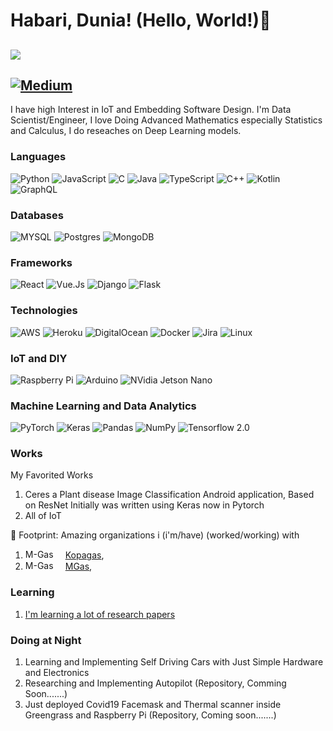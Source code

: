 # Habari, Dunia! (Hello, World!)👋

![](https://komarev.com/ghpvc/?username=JanuaryThomas&color=red)
-------------------------------------------------

[<img alt="Medium" src="https://img.shields.io/badge/Medium%20-%23000000.svg?&style=for-the-badge&logo=Medium&logoColor=white"/>](https://januarythomas.medium.com/)
----------
I have high Interest in IoT and Embedding Software Design. I'm Data Scientist/Engineer, I love Doing Advanced Mathematics especially Statistics and Calculus, I do reseaches on Deep Learning models.

### Languages

![Python](https://img.shields.io/badge/python%20-%2314354C.svg?&style=for-the-badge&logo=python&logoColor=white)
![JavaScript](https://img.shields.io/badge/javascript%20-%23323330.svg?&style=for-the-badge&logo=javascript&logoColor=%23F7DF1E)
![C](https://img.shields.io/badge/c%20-%2300599C.svg?&style=for-the-badge&logo=c&logoColor=white)
![Java](https://img.shields.io/badge/java-%23ED8B00.svg?&style=for-the-badge&logo=java&logoColor=white)
![TypeScript](https://img.shields.io/badge/typescript%20-%23007ACC.svg?&style=for-the-badge&logo=typescript&logoColor=white)
![C++](https://img.shields.io/badge/c++%20-%2300599C.svg?&style=for-the-badge&logo=c%2B%2B&ogoColor=white)
![Kotlin](https://img.shields.io/badge/kotlin-%230095D5.svg?&style=for-the-badge&logo=kotlin&logoColor=white)
![GraphQL](https://img.shields.io/badge/-GraphQL-E10098?style=for-the-badge&logo=graphq)

### Databases

![MYSQL](https://img.shields.io/badge/mysql-%2300f.svg?&style=for-the-badge&logo=mysql&logoColor=white)
![Postgres](https://img.shields.io/badge/postgres-%23316192.svg?&style=for-the-badge&logo=postgresql&logoColor=white)
![MongoDB](https://img.shields.io/badge/MongoDB-%234ea94b.svg?&style=for-the-badge&logo=mongodb&logoColor=white)

### Frameworks

![React](https://img.shields.io/badge/react%20-%2320232a.svg?&style=for-the-badge&logo=react&logoColor=%2361DAFB)
![Vue.Js](https://img.shields.io/badge/vuejs%20-%2335495e.svg?&style=for-the-badge&logo=vue.js&logoColor=%234FC08D)
![Django](https://img.shields.io/badge/django%20-%23092E20.svg?&style=for-the-badge&logo=django&logoColor=white)
![Flask](https://img.shields.io/badge/flask%20-%23000.svg?&style=for-the-badge&logo=flask&logoColor=white)

### Technologies

![AWS](https://img.shields.io/badge/AWS%20-%23FF9900.svg?&style=for-the-badge&logo=amazon-aws&logoColor=white)
![Heroku](https://img.shields.io/badge/heroku%20-%23430098.svg?&style=for-the-badge&logo=heroku&logoColor=white)
![DigitalOcean](https://img.shields.io/badge/DigitalOcean-%230167ff.svg?&style=for-the-badge&logo=digitalOcean&logoColor=white)
![Docker](https://img.shields.io/badge/docker%20-%230db7ed.svg?&style=for-the-badge&logo=docker&logoColor=white)
![Jira](https://img.shields.io/badge/-Jira-000?&&style=for-the-badge&logo=Jira-Software&logoColor=0052CC)
![Linux](https://img.shields.io/badge/-Linux-000?&style=for-the-badge&logo=Linux&logoColor=white)


### IoT and DIY

![Raspberry Pi](https://img.shields.io/badge/-Raspberry%20Pi-C51A4A?style=for-the-badge&logo=Raspberry-Pi)
![Arduino](https://img.shields.io/badge/-Arduino-00979D?style=for-the-badge&logo=Arduino&logoColor=white)
![NVidia Jetson Nano](https://img.shields.io/badge/nVIDIA%20-%2376B900.svg?&style=for-the-badge&logo=nVIDIA&logoColor=white)

### Machine Learning and Data Analytics

![PyTorch](https://img.shields.io/badge/PyTorch%20-%23EE4C2C.svg?&style=for-the-badge&logo=PyTorch&logoColor=white)
![Keras](https://img.shields.io/badge/Keras%20-%23D00000.svg?&style=for-the-badge&logo=Keras&logoColor=white)
![Pandas](https://img.shields.io/badge/pandas%20-%23150458.svg?&style=for-the-badge&logo=pandas&logoColor=white)
![NumPy](https://img.shields.io/badge/numpy%20-%23013243.svg?&style=for-the-badge&logo=numpy&logoColor=white)
![Tensorflow 2.0](https://img.shields.io/badge/TensorFlow%20-%23FF6F00.svg?&style=for-the-badge&logo=TensorFlow&logoColor=white)

### Works
My Favorited Works
   1. Ceres a Plant disease Image Classification Android application, Based on ResNet Initially was written using Keras now in Pytorch
   2. All of IoT
   
👣 Footprint: Amazing organizations i (i'm/have) (worked/working) with 
   1.   <img src="https://static1.squarespace.com/static/589343aabe6594fa6e0f036c/t/5c7bcb3ca4222ff534240f45/1609594882565/?format=1500w" height="15" width="60" alt="M-Gas" class="logo-1"> [Kopagas](http://kopagas.com/), 
   2. <img src="https://mgas.ke/wp-content/uploads/2019/11/logo.png" height="15" width="60" alt="M-Gas" class="logo-1"> [MGas](https://mgas.ke/), 
### Learning
   1. [I'm learning a lot of research papers](https://arxiv.org/)
  

### Doing at Night
   1. Learning and Implementing Self Driving Cars with Just Simple Hardware and Electronics
   2. Researching and Implementing Autopilot (Repository, Comming Soon.......)
   3. Just deployed Covid19 Facemask and Thermal scanner inside Greengrass and Raspberry Pi (Repository, Coming soon.......)
  
